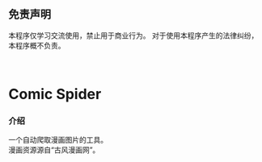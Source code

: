 ## 免责声明
本程序仅学习交流使用，禁止用于商业行为。
对于使用本程序产生的法律纠纷，本程序概不负责。

<br />

# Comic Spider

### 介绍
一个自动爬取漫画图片的工具。  
漫画资源源自“古风漫画网”。